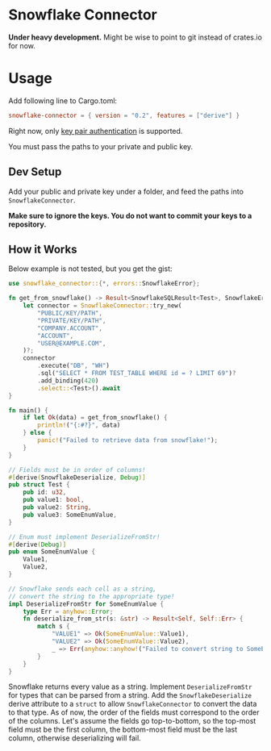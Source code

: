 # Snowflake Connector
**Under heavy development.** Might be wise to point to git instead of crates.io for now.

# Usage
Add following line to Cargo.toml:

```toml
snowflake-connector = { version = "0.2", features = ["derive"] }
```

Right now, only [key pair authentication](https://docs.snowflake.com/en/user-guide/key-pair-auth.html) is supported.

You must pass the paths to your private and public key.

## Dev Setup
Add your public and private key under a folder, and feed the paths into `SnowflakeConnector`.

**Make sure to ignore the keys. You do not want to commit your keys to a repository.**

## How it Works
Below example is not tested, but you get the gist:
```rust
use snowflake_connector::{*, errors::SnowflakeError};

fn get_from_snowflake() -> Result<SnowflakeSQLResult<Test>, SnowflakeError> {
    let connector = SnowflakeConnector::try_new(
        "PUBLIC/KEY/PATH",
        "PRIVATE/KEY/PATH",
        "COMPANY.ACCOUNT",
        "ACCOUNT",
        "USER@EXAMPLE.COM",
    )?;
    connector
        .execute("DB", "WH")
        .sql("SELECT * FROM TEST_TABLE WHERE id = ? LIMIT 69")?
        .add_binding(420)
        .select::<Test>().await
}

fn main() {
    if let Ok(data) = get_from_snowflake() {
        println!("{:#?}", data)
    } else {
        panic!("Failed to retrieve data from snowflake!");
    }
}

// Fields must be in order of columns!
#[derive(SnowflakeDeserialize, Debug)]
pub struct Test {
    pub id: u32,
    pub value1: bool,
    pub value2: String,
    pub value3: SomeEnumValue,
}

// Enum must implement DeserializeFromStr!
#[derive(Debug)]
pub enum SomeEnumValue {
    Value1,
    Value2,
}

// Snowflake sends each cell as a string,
// convert the string to the appropriate type!
impl DeserializeFromStr for SomeEnumValue {
    type Err = anyhow::Error;
    fn deserialize_from_str(s: &str) -> Result<Self, Self::Err> {
        match s {
            "VALUE1" => Ok(SomeEnumValue::Value1),
            "VALUE2" => Ok(SomeEnumValue::Value2),
            _ => Err(anyhow::anyhow!("Failed to convert string to SomeEnumValue")),
        }
    }
}
```
Snowflake returns every value as a string. Implement `DeserializeFromStr` for types that can be parsed from a string. Add the `SnowflakeDeserialize` derive attribute to a `struct` to allow `SnowflakeConnector` to convert the data to that type. As of now, the order of the fields must correspond to the order of the columns. Let's assume the fields go top-to-bottom, so the top-most field must be the first column, the bottom-most field must be the last column, otherwise deserializing will fail.
